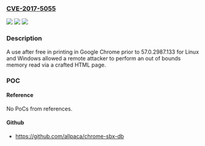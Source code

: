 ### [CVE-2017-5055](https://cve.mitre.org/cgi-bin/cvename.cgi?name=CVE-2017-5055)
![](https://img.shields.io/static/v1?label=Product&message=Google%20Chrome%20prior%20to%2057.0.2987.133%20for%20Linux%20and%20Windows&color=blue)
![](https://img.shields.io/static/v1?label=Version&message=n%2Fa&color=blue)
![](https://img.shields.io/static/v1?label=Vulnerability&message=Use%20After%20Free&color=brighgreen)

### Description

A use after free in printing in Google Chrome prior to 57.0.2987.133 for Linux and Windows allowed a remote attacker to perform an out of bounds memory read via a crafted HTML page.

### POC

#### Reference
No PoCs from references.

#### Github
- https://github.com/allpaca/chrome-sbx-db

